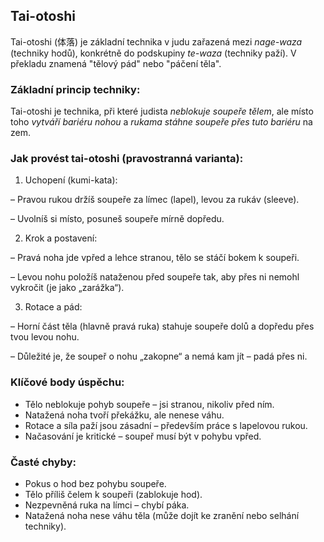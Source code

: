 ## Tai-otoshi

Tai-otoshi (体落) je základní technika v judu zařazená mezi _nage-waza_ (techniky hodů), konkrétně do podskupiny _te-waza_ (techniky paží). V překladu znamená "tělový pád" nebo "páčení těla".

### Základní princip techniky:

Tai-otoshi je technika, při které judista *neblokuje soupeře tělem*, ale místo toho *vytváří bariéru nohou* a *rukama stáhne soupeře přes tuto bariéru* na zem.

### Jak provést tai-otoshi (pravostranná varianta):

1. Uchopení (kumi-kata):

– Pravou rukou držíš soupeře za límec (lapel), levou za rukáv (sleeve).

– Uvolníš si místo, posuneš soupeře mírně dopředu.

2. Krok a postavení:

– Pravá noha jde vpřed a lehce stranou, tělo se stáčí bokem k soupeři.

– Levou nohu položíš nataženou před soupeře tak, aby přes ni nemohl vykročit (je jako „zarážka“).

3. Rotace a pád:

– Horní část těla (hlavně pravá ruka) stahuje soupeře dolů a dopředu přes tvou levou nohu.

– Důležité je, že soupeř o nohu „zakopne“ a nemá kam jít – padá přes ni.

### Klíčové body úspěchu:

- Tělo neblokuje pohyb soupeře – jsi stranou, nikoliv před ním.
- Natažená noha tvoří překážku, ale nenese váhu.
- Rotace a síla paží jsou zásadní – především práce s lapelovou rukou.
- Načasování je kritické – soupeř musí být v pohybu vpřed.

### Časté chyby:

- Pokus o hod bez pohybu soupeře.
- Tělo příliš čelem k soupeři (zablokuje hod).
- Nezpevněná ruka na límci – chybí páka.
- Natažená noha nese váhu těla (může dojít ke zranění nebo selhání techniky).

